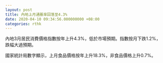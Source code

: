```yaml
---
layout: post
title: 內地上月通脹率回落至4.3%
date: 2020-04-10 09:34:56.000000000 +08:00
categories: rthk
---
```


內地3月居民消費價格指數按年上升4.3%，低於市場預期。指數按月下跌1.2%，跌幅大過預期。

國家統計局數字顯示，上月食品價格按年上升18.3%，非食品價格上升0.7%。
